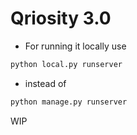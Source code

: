 # Qriosity 3.0


- For running it locally use

```sh
python local.py runserver
```

- instead of

```sh
python manage.py runserver
```

WIP 

